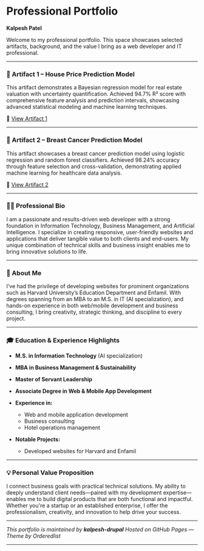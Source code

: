 # **Professional Portfolio**

**Kalpesh Patel**

Welcome to my professional portfolio. This space showcases selected artifacts, background, and the value I bring as a web developer and IT professional.

---

### 📌 Artifact 1 – House Price Prediction Model

This artifact demonstrates a Bayesian regression model for real estate valuation with uncertainty quantification. Achieved 94.7% R² score with comprehensive feature analysis and prediction intervals, showcasing advanced statistical modeling and machine learning techniques.

🔗 [View Artifact 1](artifacts/artifact1/index.html)

---

### 📌 Artifact 2 – Breast Cancer Prediction Model

This artifact showcases a breast cancer prediction model using logistic regression and random forest classifiers. Achieved 98.24% accuracy through feature selection and cross-validation, demonstrating applied machine learning for healthcare data analysis.

🔗 [View Artifact 2](artifacts/artifact3/index.html)

---

### 👨‍💻 Professional Bio

I am a passionate and results-driven web developer with a strong foundation in Information Technology, Business Management, and Artificial Intelligence. I specialize in creating responsive, user-friendly websites and applications that deliver tangible value to both clients and end-users. My unique combination of technical skills and business insight enables me to bring innovative solutions to life.

---

### 📄 About Me

I’ve had the privilege of developing websites for prominent organizations such as Harvard University’s Education Department and Enfamil. With degrees spanning from an MBA to an M.S. in IT (AI specialization), and hands-on experience in both web/mobile development and business consulting, I bring creativity, strategic thinking, and discipline to every project.

---

### 🎓 Education & Experience Highlights

* **M.S. in Information Technology** (AI specialization)
* **MBA in Business Management & Sustainability**
* **Master of Servant Leadership**
* **Associate Degree in Web & Mobile App Development**
* **Experience in:**

  * Web and mobile application development
  * Business consulting
  * Hotel operations management
* **Notable Projects:**

  * Developed websites for Harvard and Enfamil

---

### 💡 Personal Value Proposition

I connect business goals with practical technical solutions. My ability to deeply understand client needs—paired with my development expertise—enables me to build digital products that are both functional and impactful. Whether you're a startup or an established enterprise, I offer the professionalism, creativity, and innovation to help drive your success.

---

*This portfolio is maintained by **kalpesh-drupal***
*Hosted on GitHub Pages — Theme by Orderedlist*

---

